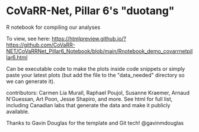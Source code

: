 # CoVaRR-Net, Pillar 6's "duotang"

R notebook for compiling our analyses

To view, see here:
https://htmlpreview.github.io/?https://github.com/CoVaRR-NET/CoVaRRNet_Pillar6_Notebook/blob/main/Rnotebook_demo_covarrnetpillar6.html

Can be executable code to make the plots inside code snippets or simply paste your latest plots (but add the file to the "data_needed" directory so we can generate it).

contributors: Carmen Lia Murall, Raphael Poujol, Susanne Kraemer, Arnaud N'Guessan, Art Poon, Jesse Shapiro, and more. See html for full list, including Canadian labs that generate the data and make it publicly available.

Thanks to Gavin Douglas for the template and Git tech! @gavinmdouglas

